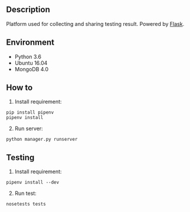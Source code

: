 ## Description

Platform used for collecting and sharing testing result. Powered by [Flask](https://github.com/pallets/flask).

## Environment

- Python 3.6
- Ubuntu 16.04
- MongoDB 4.0

## How to

1. Install requirement:
```
pip install pipenv
pipenv install
```

2. Run server:
```
python manager.py runserver
```

## Testing

1. Install requirement:
```
pipenv install --dev
```

2. Run test:
```
nosetests tests
```